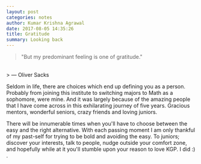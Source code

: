 ```yaml
---
layout: post
categories: notes
author: Kumar Krishna Agrawal
date: 2017-08-05 14:35:26
title: Gratitude
summary: Looking back
---
```


>"But my predominant feeling is one of gratitude."
<br>
> ― Oliver Sacks
<br>

Seldom in life, there are choices which end up defining you as a person. Probably from joining this institute to switching majors to Math as a sophomore, were mine. And it was largely because of the amazing people that I have come across in this exhilarating journey of five years. Gracious mentors, wonderful seniors, crazy friends and loving juniors.

There will be innumerable times when you'll have to choose between the easy and the right alternative. With each passing moment I am only thankful of my past-self for trying to be bold and avoiding the easy. To juniors; discover your interests, talk to people, nudge outside your comfort zone, and hopefully while at it you'll stumble upon your reason to love KGP. I did :) .

